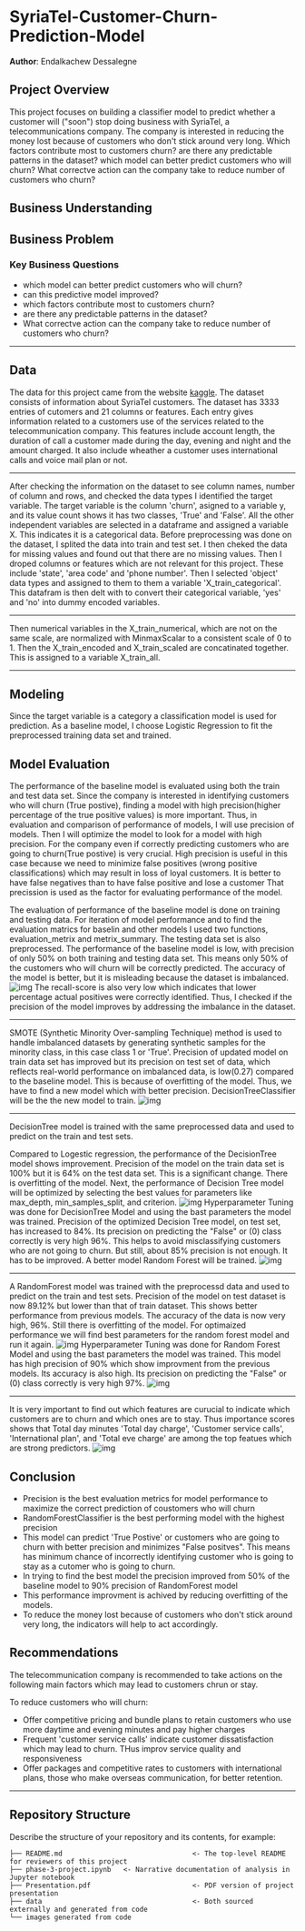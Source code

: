 # SyriaTel-Customer-Churn-Prediction-Model
**Author**: Endalkachew Dessalegne

## Project Overview
This project focuses on building a classifier model to predict whether a customer will ("soon") stop doing business with SyriaTel, a telecommunications company. The company is interested in reducing the money lost because of customers who don't stick around very long. Which factors contribute most to customers churn? are there any predictable patterns in the dataset? which model can better predict customers who will churn? What correctve action can the company take to reduce number of customers who churn?

## Business Understanding 
 ## Business Problem 
 ### Key Business Questions 
* which model can better predict customers who will churn?
* can this predictive model improved?
* which factors contribute most to customers churn?
* are there any predictable patterns in the dataset?
* What correctve action can the company take to reduce number of customers who churn?
  
***
## Data
The data for this project came from the website [kaggle](https://www.kaggle.com/datasets/becksddf/churn-in-telecoms-dataset). 
The dataset consists of information about SyriaTel customers. The dataset has 3333 entries of cutomers and 21 columns or features. Each entry gives information related to a customers use of the services related to the telecommunication company. This features include account length, the duration of call a customer made during the day, evening and night and the amount charged. It also include wheather a customer uses international calls and voice mail plan or not.  
*** 

After checking the information on the dataset to see column names, number of column and rows, and checked the data types I identified the target variable. The target variable is the column 'churn', asigned to a variable y, and its value count shows it has two classes, 'True' and 'False'. All the other independent variables are selected in a dataframe and assigned a variable X. This indicates it is a categorical data.
Before preprocessing was done on the dataset, I splited the data into train and test set.
I then cheked the data for missing values and found out that there are no missing values. 
Then I droped columns or features which are not relevant for this project. These include 'state', 'area code' and 'phone number'.
Then I selected 'object' data types and assigned to them to them a variable 'X_train_categorical'. This datafram is then delt with to convert their categorical variable, 'yes' and 'no' into dummy encoded variables. 
***
Then numerical variables in the X_train_numerical, which are not on the same scale, are normalized with MinmaxScalar to a consistent scale of 0 to 1.
Then the X_train_encoded and X_train_scaled are concatinated together. This is assigned to a variable 
X_train_all. 

***
## Modeling 
Since the target variable is a category a classification model is used for prediction.
As a baseline model, I choose Logistic Regression to fit the preprocessed training data set and trained.

## Model Evaluation 
The performance of the baseline model is evaluated using both the train and test data set. Since the company is interested in identifying customers who will churn (True postive), finding a model with high precision(higher percentage of the true positive values) is more important. Thus, in evaluation and comparison of performance of models, I will use precision of models. Then I will optimize the model to look for a model with high precision. For the company even if correctly predicting customers who are going to churn(True postive) is very crucial. High precision is useful in this case because we need to minimize false positives (wrong positive classifications) which may result in loss of loyal customers. It is better to have false negatives than to have false positive and lose a customer
That precission is used as the factor for evaluating performance of the model.

The evaluation of performance of the baseline model is done on training and testing data. 
For iteration of model performance and to find the evaluation matrics for baselin and other models I used two functions, evaluation_metrix and metrix_summary. 
The testing data set is also preprocessed. 
The performance of the baseline model is low, with precision of only 50% on both training and testing data set. This means only 50% of the customers who will churn will be correctly predicted.
The accuracy of the model is better, but it is misleading because the dataset is imbalanced.
![img](Images/Conf_matrix_LR.png) 
The recall-score is also very low which indicates that lower percentage actual positives were correctly identified.
Thus, I checked if the precision of the model improves by addressing the imbalance in the dataset.

*** 
SMOTE (Synthetic Minority Over-sampling Technique) method is used to handle imbalanced datasets by generating synthetic samples for the minority class, in this case class 1 or 'True'. Precision of updated model on train data set has improved but its precision on test set of data, which reflects real-world performance on imbalanced data, is low(0.27) compared to the baseline model. This is because of overfitting of the model. Thus, we have to find a new model which with better precision.
DecisionTreeClassifier will be the the new model to train.
![img](Images/conf_matrix_LR_SMOTE.png) 
***
DecisionTree model is trained with the same preprocessed data and used to predict on the train and test sets. 

Compared to Logestic regression, the performance of the DecisionTree model shows improvement. Precision of the model on the train data set is 100% but it is 64% on the test data set. This is a significant change. There is overfitting of the model. Next, the performance of Decision Tree model will be optimized by selecting the best values for parameters like max_depth, min_samples_split, and criterion. 
![img](Images/conf_matrix_dtree.png)
Hyperparameter Tuning was done for DecisionTree Model and using the bast parameters the model was trained. Precision of the optimized Decision Tree model, on test set, has increased to 84%. Its precision on predicting the "False" or (0) class correctly is very high 96%. This helps to avoid misclassifying customers who are not going to churn. But still, about 85% precision is not enough. It has to be improved. A better model Random Forest will be trained. 
![img](Images/conf_matrix_dt_best.png)
***
A RandomForest model was trained with the preprocessd data and used to predict on the train and test sets. Precision of the model on test dataset is now 89.12% but lower than that of train dataset. This shows better performance from previous models. The accuracy of the data is now very high, 96%. Still there is overfitting of the model. For optimaized performance we will find best parameters for the random forest model and run it again.
![img](Images/conf_matrix_rf.png) 
Hyperparameter Tuning was done for Random Forest Model and using the bast parameters the model was trained. This model has high precision of 90% which show improvment from the previous models. Its accuracy is also high. Its precision on predicting the "False" or (0) class correctly is very high 97%. 
![img](Images/best_conf_matrix_rf.png)
*** 
It is very important to find out which features are curucial to indicate which customers are to churn and which ones are to stay. Thus importance scores shows that Total day minutes 'Total day charge', 'Customer service calls', 'International plan', and 'Total eve charge' are among the top featues which are strong predictors. 
![img](Images/feature_import.png)
 ## Conclusion 
 * Precision is the best evaluation metrics for model performance to maximize the correct prediction of coustomers who will churn
* RandomForestClassifier is the best performing model with the highest precision
* This model can predict 'True Postive' or customers who are going to churn with better precision and minimizes "False positves". This means has minimum chance of incorrectly identifying customer who is going to stay as a cutomer who is going to churn. 
* In trying to find the best model the precision improved from 50% of the baseline model to 90% precision of RandomForest model
* This performance improvment is achived by reducing overfitting of the models.
* To reduce the money lost because of customers who don't stick around very long, the indicators will help to act accordingly.

## Recommendations 
The telecommunication company is recommended to take actions on the following main factors which may lead to customers chrun or stay. 

To reduce customers who will churn: 

* Offer competitive pricing and bundle plans to retain customers who use more daytime and evening minutes and pay higher charges 
* Frequent 'customer service calls' indicate customer dissatisfaction which may lead to churn. THus improv service quality and responsiveness
*  Offer packages and competitive rates to customers with international plans, those who make overseas communication, for better retention.

  ***
## Repository Structure

Describe the structure of your repository and its contents, for example:


```
├── README.md                                <- The top-level README for reviewers of this project
├── phase-3-project.ipynb   <- Narrative documentation of analysis in Jupyter notebook
├── Presentation.pdf                         <- PDF version of project presentation
├── data                                     <- Both sourced externally and generated from code
└── images generated from code                        
```
